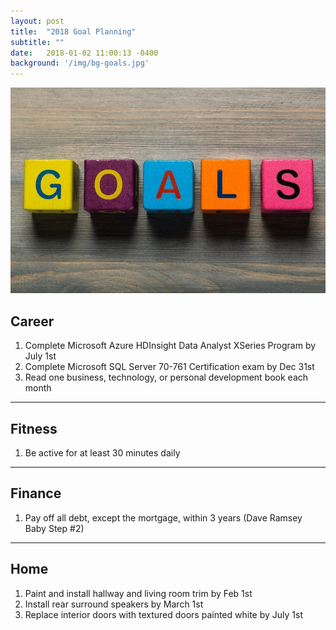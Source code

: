 ```yaml
---
layout: post
title:  "2018 Goal Planning"
subtitle: ""
date:   2018-01-02 11:00:13 -0400
background: '/img/bg-goals.jpg'
---
```


<img class="img-fluid" src="/img/Short-term-Goals-min.jpg">
<div class="text-center"><i class="fa fa-briefcase fa-4x" aria-hidden="true"></i><h2>Career</h2></div>

1. Complete Microsoft Azure HDInsight Data Analyst XSeries Program by July 1st
2. Complete Microsoft SQL Server 70-761 Certification exam by Dec 31st
3. Read one business, technology, or personal development book each month
<hr>

<div class="text-center"><i class="fa fa-bicycle fa-4x" aria-hidden="true"></i><h2>Fitness</h2></div>

1. Be active for at least 30 minutes daily
<hr>

<div class="text-center"><i class="fa fa-usd fa-4x" aria-hidden="true"></i><h2>Finance</h2></div>

1. Pay off all debt, except the mortgage, within 3 years (Dave Ramsey Baby Step #2)
<hr>

<div class="text-center"><i class="fa fa-home fa-4x" aria-hidden="true"></i><h2>Home</h2></div>

1. Paint and install hallway and living room trim by Feb 1st
2. Install rear surround speakers by March 1st
3. Replace interior doors with textured  doors painted white by July 1st